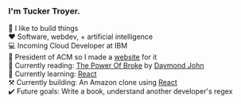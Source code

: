 ### I'm Tucker Troyer.

🚀 I like to build things<br/>
❤️ Software, webdev, + artificial intelligence<br/>
💻 Incoming Cloud Developer at IBM<br/>
👔 President of ACM so I made a <a href="https://devtroyer.github.io/acm-sdstate/">website</a> for it<br/>
📖 Currently reading: <a href="https://www.amazon.com/Power-Broke-Greatest-Competitive-Advantage-ebook/dp/B00WPQHK14">The Power Of Broke</a> by <a href="https://daymondjohn.com/">Daymond John</a><br/>
🧠 Currently learning: <a href="https://reactjs.org/">React</a></br>
⚒️ Currently building: An Amazon clone using <a href="https://reactjs.org/">React</a></br>
✔️ Future goals: Write a book, understand another developer's regex</br>
